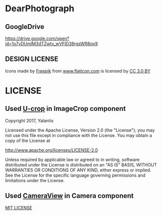 # DearPhotograph

## GoogleDrive 

https://drive.google.com/open?id=1o7yDUmlM3dTZwtv_wVFlD38rgsWR8qx9


## DESIGN LICENSE

<div>Icons made by <a href="http://www.freepik.com" title="Freepik">Freepik</a> from <a href="https://www.flaticon.com/" title="Flaticon">www.flaticon.com</a> is licensed by <a href="http://creativecommons.org/licenses/by/3.0/" title="Creative Commons BY 3.0" target="_blank">CC 3.0 BY</a></div>

# LICENSE

## Used <a href="https://github.com/Yalantis/uCrop#license" title="U-crop">U-crop</a> in ImageCrop component

Copyright 2017, Yalantis

Licensed under the Apache License, Version 2.0 (the "License");
you may not use this file except in compliance with the License.
You may obtain a copy of the License at

   http://www.apache.org/licenses/LICENSE-2.0

Unless required by applicable law or agreed to in writing, software
distributed under the License is distributed on an "AS IS" BASIS,
WITHOUT WARRANTIES OR CONDITIONS OF ANY KIND, either express or implied.
See the License for the specific language governing permissions and
limitations under the License.

## Used <a href="https://github.com/natario1/CameraView#camera-controls" title="CameraView">CameraView</a> in Camera component

<a href="https://github.com/BowonLee/DearPhotograph/blob/master/LICENSE" title="MIT">MIT LICENSE</a> 

